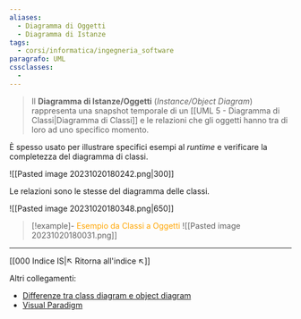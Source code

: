 ```yaml
---
aliases:
  - Diagramma di Oggetti
  - Diagramma di Istanze
tags:
  - corsi/informatica/ingegneria_software
paragrafo: UML
cssclasses:
  - 
---
```

>Il **Diagramma di Istanze/Oggetti** (*Instance/Object Diagram*) rappresenta una snapshot temporale di un [[UML 5 - Diagramma di Classi|Diagramma di Classi]] e le relazioni che gli oggetti hanno tra di loro ad uno specifico momento.

È spesso usato per illustrare specifici esempi al *runtime* e verificare la completezza del diagramma di classi.

![[Pasted image 20231020180242.png|300]]

Le relazioni sono le stesse del diagramma delle classi.

![[Pasted image 20231020180348.png|650]]

> [!example]- <font color="orange">Esempio da Classi a Oggetti</font>
> ![[Pasted image 20231020180031.png]]

___
[[000 Indice IS|↖ Ritorna all'indice ↖]]

Altri collegamenti: 
- [Differenze tra class diagram e object diagram](https://guides.visual-paradigm.com/class-diagrams-vs-object-diagrams-in-uml/)
- [Visual Paradigm](https://www.visual-paradigm.com/guide/uml-unified-modeling-language/what-is-object-diagram/)
